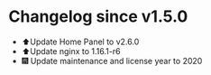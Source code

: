 # Changelog since v1.5.0
- ⬆Update Home Panel to v2.6.0 
- ⬆Update nginx to 1.16.1-r6 
- 🎆 Update maintenance and license year to 2020 
